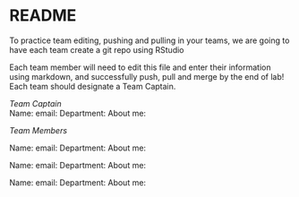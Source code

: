 # README 

To practice team editing, pushing and pulling in your teams, we are going to have each team create a git repo  using RStudio

Each team member will need to edit this file and enter their information using markdown, and successfully push, pull and merge by the end of lab!  Each team should designate a Team Captain.


*Team Captain*  
Name:
email:
Department:
About me: 


*Team Members*

Name:
email:
Department:
About me: 


Name:
email:
Department:
About me: 


Name:
email:
Department:
About me: 
